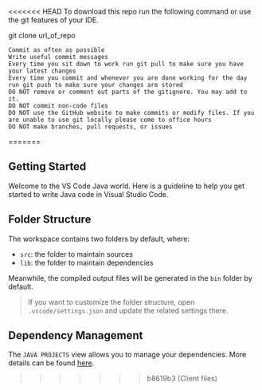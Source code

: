 <<<<<<< HEAD
To download this repo run the following command or use the git features of your IDE.

git clone url_of_repo

    Commit as often as possible
    Write useful commit messages
    Every time you sit down to work run git pull to make sure you have  your latest changes
    Every time you commit and whenever you are done working for the day run git push to make sure your changes are stored
    DO NOT remove or comment out parts of the gitignore. You may add to it.
    DO NOT commit non-code files
    DO NOT use the GitHub website to make commits or modify files. If you are unable to use git locally please come to office hours
    DO NOT make branches, pull requests, or issues
=======
## Getting Started

Welcome to the VS Code Java world. Here is a guideline to help you get started to write Java code in Visual Studio Code.

## Folder Structure

The workspace contains two folders by default, where:

- `src`: the folder to maintain sources
- `lib`: the folder to maintain dependencies

Meanwhile, the compiled output files will be generated in the `bin` folder by default.

> If you want to customize the folder structure, open `.vscode/settings.json` and update the related settings there.

## Dependency Management

The `JAVA PROJECTS` view allows you to manage your dependencies. More details can be found [here](https://github.com/microsoft/vscode-java-dependency#manage-dependencies).
>>>>>>> b8619b3 (Client files)
